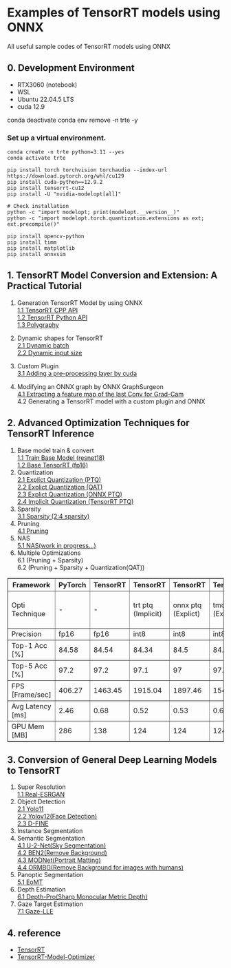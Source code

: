 # Examples of TensorRT models using ONNX

All useful sample codes of TensorRT models using ONNX


## 0. Development Environment

- RTX3060 (notebook)
- WSL 
- Ubuntu 22.04.5 LTS
- cuda 12.9

conda deactivate 
conda env remove -n trte -y 
### Set up a virtual environment.
  ```
  conda create -n trte python=3.11 --yes 
  conda activate trte

  pip install torch torchvision torchaudio --index-url https://download.pytorch.org/whl/cu129
  pip install cuda-python==12.9.2
  pip install tensorrt-cu12
  pip install -U "nvidia-modelopt[all]"

  # Check installation 
  python -c "import modelopt; print(modelopt.__version__)"
  python -c "import modelopt.torch.quantization.extensions as ext; ext.precompile()"

  pip install opencv-python
  pip install timm
  pip install matplotlib
  pip install onnxsim
  ```

## 1. TensorRT Model Conversion and Extension: A Practical Tutorial

1. Generation TensorRT Model by using ONNX  
   [1.1 TensorRT CPP API](practical_tutorial/timm_to_trt_cpp/README.md)  
   [1.2 TensorRT Python API](practical_tutorial/timm_to_trt_python1/README.md)  
   [1.3 Polygraphy](practical_tutorial/timm_to_trt_python2/README.md)

2. Dynamic shapes for TensorRT  
   [2.1 Dynamic batch](practical_tutorial/dynamic_batch_trt/README.md)  
   [2.2 Dynamic input size](practical_tutorial/dynamic_input_size_trt/README.md)

3. Custom Plugin  
   [3.1 Adding a pre-processing layer by cuda](practical_tutorial/custom_layer/README.md)

4. Modifying an ONNX graph by ONNX GraphSurgeon  
   [4.1 Extracting a feature map of the last Conv for Grad-Cam](practical_tutorial/gradcam_trt/README.md)  
   4.2 Generating a TensorRT model with a custom plugin and ONNX

## 2. Advanced Optimization Techniques for TensorRT Inference

1. Base model train & convert       
   [1.1 Train Base Model (resnet18)](optimization_techniques/base_model/README.md)  
   [1.2 Base TensorRT (fp16)](optimization_techniques/base_trt/README.md)  
2. Quantization     
   [2.1 Explict Quantization (PTQ)](optimization_techniques/tmo_ptq/README.md)  
   [2.2 Explict Quantization (QAT)](optimization_techniques/tmo_qat/README.md)  
   [2.3 Explict Quantization (ONNX PTQ)](optimization_techniques/tmo_moq/README.md)  
   [2.4 Implicit Quantization (TensorRT PTQ)](optimization_techniques/trt_ptq/README.md) 
3. Sparsity     
   [3.1 Sparsity (2:4 sparsity)](optimization_techniques/tmo_sparsity/README.md)  
4. Pruning     
   [4.1 Pruning](optimization_techniques/tmo_pruning/README.md)  
5. NAS  
   [5.1 NAS(work in progress...)](optimization_techniques/tmo_nas/README.md)  
6. Multiple Optimizations      
  6.1 (Pruning + Sparsity)   
  6.2 (Pruning + Sparsity + Quantization(QAT))   

<table border="1" cellspacing="0" cellpadding="4">
  <thead>
    <tr>
      <th>Framework</th>
      <th>PyTorch</th>
      <th>TensorRT</th>
      <th>TensorRT</th>
      <th>TensorRT</th>
      <th>TensorRT</th>
      <th>TensorRT</th>
      <th>TensorRT</th>
      <th>TensorRT</th>
    </tr>
  </thead>
  <tbody>
      <tr>
      <td>Opti Technique</td>
      <td>-</td>
      <td>-</td>
      <td>trt ptq (Implicit)</td>
      <td>onnx ptq (Explict)</td>
      <td>tmo ptq (Explict)</td>
      <td>tmo qat (Explict)</td>
      <td>tmo sparsity</td>
      <td>tmo pruning (flops 80%)</td>
    </tr>
    <tr>
      <td>Precision</td>
      <td>fp16</td>
      <td>fp16</td>
      <td>int8</td>
      <td>int8</td>
      <td>int8</td>
      <td>int8</td>
      <td>fp16</td>
      <td>fp16</td>
    </tr>
    <tr>
      <td>Top-1 Acc [%]</td>
      <td>84.58</td>
      <td>84.54</td>
      <td>84.34</td>
      <td>84.5</td>
      <td>84.2</td>
      <td>84.42</td>
      <td>83.28</td>
      <td>82.76</td>
    </tr>
    <tr>
      <td>Top-5 Acc [%]</td>
      <td>97.2</td>
      <td>97.2</td>
      <td>97.1</td>
      <td>97</td>
      <td>97.06</td>
      <td>97.1</td>
      <td>96.72</td>
      <td>96.42</td>
    </tr>
    <tr>
      <td>FPS [Frame/sec]</td>
      <td>406.27</td>
      <td>1463.45</td>
      <td>1915.04</td>
      <td>1897.46</td>
      <td>1542.34</td>
      <td>1572.81</td>
      <td>1483.85</td>
      <td>1573.2</td>
    </tr>
    <tr>
      <td>Avg Latency [ms]</td>
      <td>2.46</td>
      <td>0.68</td>
      <td>0.52</td>
      <td>0.53</td>
      <td>0.65</td>
      <td>0.64</td>
      <td>0.67</td>
      <td>0.64</td>
    </tr>
    <tr>
      <td>GPU Mem [MB]</td>
      <td>286</td>
      <td>138</td>
      <td>124</td>
      <td>124</td>
      <td>124</td>
      <td>138</td>
      <td>138</td>
      <td>130</td>
    </tr>
  </tbody>
</table>

## 3. Conversion of General Deep Learning Models to TensorRT

1. Super Resolution  
  [1.1 Real-ESRGAN](general_models/Real-ESRGAN/README.md)
2. Object Detection  
  [2.1 Yolo11](general_models/Yolo11/README.md)   
  [2.2 Yolov12(Face Detection)](general_models/Yolov12/README.md)   
  [2.3 D-FINE](general_models/D-FINE/README.md)   
3. Instance Segmentation
4. Semantic Segmentation   
  [4.1 U-2-Net(Sky Segmentation)](general_models/U-2-Net/README.md)  
  [4.2 BEN2(Remove Background)](general_models/BEN2/README.md)  
  [4.3 MODNet(Portrait Matting)](general_models/MODNet/README.md)  
  [4.4 ORMBG(Remove Background for images with humans)](general_models/ORMBG/README.md)
5. Panoptic Segmentation   
  [5.1 EoMT](general_models/EoMT/README.md)   
6. Depth Estimation  
  [6.1 Depth-Pro(Sharp Monocular Metric Depth)](general_models/Depth-Pro/README.md)   
7. Gaze Target Estimation   
  [7.1 Gaze-LLE](general_models/Gaze-LLE/README.md)   


## 4. reference

- [TensorRT](https://github.com/NVIDIA/TensorRT)
- [TensorRT-Model-Optimizer](https://github.com/NVIDIA/TensorRT-Model-Optimizer)

